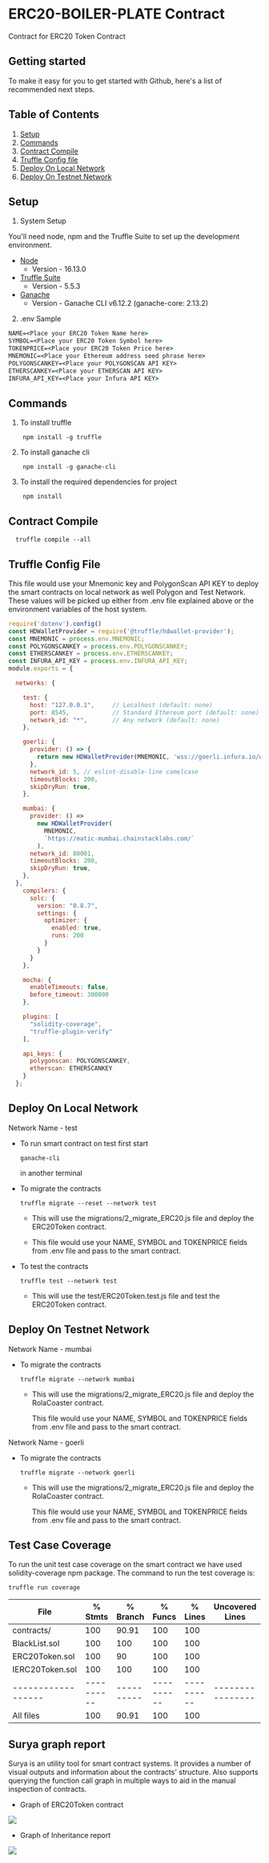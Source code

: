 # ERC20-BOILER-PLATE Contract
Contract for ERC20 Token Contract

## Getting started

To make it easy for you to get started with Github, here's a list of recommended next steps.

## Table of Contents ##
1. [Setup](#setup)
2. [Commands](#commands)
3. [Contract Compile](#contract-compile)
4. [Truffle Config file](#truffle-config-file)
5. [Deploy On Local Network](#deploy-on-local-network)
6. [Deploy On Testnet Network](#deploy-on-testnet-network)

## Setup

1. System Setup 

You'll need node, npm and the Truffle Suite to set up the development environment. 

- [Node](https://nodejs.org/en/)
    - Version - 16.13.0
- [Truffle Suite](https://www.trufflesuite.com/)
    - Version - 5.5.3
- [Ganache](https://www.npmjs.com/package/ganache-cli)
    - Version - Ganache CLI v6.12.2 (ganache-core: 2.13.2)


2. .env Sample

```cmd
NAME=<Place your ERC20 Token Name here>
SYMBOL=<Place your ERC20 Token Symbol here>
TOKENPRICE=<Place your ERC20 Token Price here>
MNEMONIC=<Place your Ethereum address seed phrase here>
POLYGONSCANKEY=<Place your POLYGONSCAN API KEY>
ETHERSCANKEY=<Place your ETHERSCAN API KEY>
INFURA_API_KEY=<Place your Infura API KEY>
```

## Commands

1. To install truffle 
 ```console
     npm install -g truffle
 ```
2. To install ganache cli
 ```console
     npm install -g ganache-cli
```
3. To install the required dependencies for project
 ```console
     npm install 
 ```
 
## Contract Compile

  ```console
    truffle compile --all
  ```

## Truffle Config File

This file would use your Mnemonic key and PolygonScan API KEY to deploy the smart contracts on local network as well Polygon and Test Network. 
These values will be picked up either from .env file explained above or the environment variables of the host system.

```js
require('dotenv').config()
const HDWalletProvider = require('@truffle/hdwallet-provider');
const MNEMONIC = process.env.MNEMONIC;
const POLYGONSCANKEY = process.env.POLYGONSCANKEY;
const ETHERSCANKEY = process.env.ETHERSCANKEY;
const INFURA_API_KEY = process.env.INFURA_API_KEY;
module.exports = {

  networks: {

    test: {
      host: "127.0.0.1",     // Localhost (default: none)
      port: 8545,            // Standard Ethereum port (default: none)
      network_id: "*",       // Any network (default: none)
    },

    goerli: {
      provider: () => {
        return new HDWalletProvider(MNEMONIC, 'wss://goerli.infura.io/ws/v3/' + INFURA_API_KEY)
      },
      network_id: 5, // eslint-disable-line camelcase
      timeoutBlocks: 200,
      skipDryRun: true,
    },

    mumbai: {
      provider: () =>
        new HDWalletProvider(
          MNEMONIC,
          `https://matic-mumbai.chainstacklabs.com/`
        ),
      network_id: 80001,
      timeoutBlocks: 200,
      skipDryRun: true,
    },
  },
    compilers: {
      solc: {
        version: "0.8.7",
        settings: {
          optimizer: {
            enabled: true,
            runs: 200
          }
        }
      }
    },

    mocha: {
      enableTimeouts: false,
      before_timeout: 300000
    },

    plugins: [
      "solidity-coverage",
      "truffle-plugin-verify"
    ],

    api_keys: {
      polygonscan: POLYGONSCANKEY,
      etherscan: ETHERSCANKEY
    }
  };

```


## Deploy On Local Network

Network Name - test

- To run smart contract on test first start

    `ganache-cli`

    in another terminal

- To migrate the contracts 

    `truffle migrate --reset --network test`

    - This will use the migrations/2_migrate_ERC20.js file and deploy the ERC20Token contract.

    - This file would use your NAME, SYMBOL and TOKENPRICE fields from .env file and pass to the smart contract.

- To test the contracts 

    `truffle test --network test`

    - This will use the test/ERC20Token.test.js file and test the ERC20Token contract.

## Deploy On Testnet Network

Network Name - mumbai

- To migrate the contracts 

    `truffle migrate --network mumbai`

    - This will use the migrations/2_migrate_ERC20.js file and deploy the RolaCoaster contract.

        This file would use your NAME, SYMBOL and TOKENPRICE  fields from .env file and pass to the smart contract.

Network Name - goerli

- To migrate the contracts 

    `truffle migrate --network goerli`

    - This will use the migrations/2_migrate_ERC20.js file and deploy the RolaCoaster contract.

        This file would use your NAME, SYMBOL and TOKENPRICE  fields from .env file and pass to the smart contract.
    
## Test Case Coverage

To run the unit test case coverage on the smart contract we have used solidity-coverage npm package. The command to run the test coverage is:

`truffle run coverage`


File              |  % Stmts | % Branch |  % Funcs |  % Lines |Uncovered Lines |
------------------|----------|----------|----------|----------|----------------|
 contracts/       |      100 |    90.91 |      100 |      100 |                |
  BlackList.sol   |      100 |      100 |      100 |      100 |                |
  ERC20Token.sol  |      100 |       90 |      100 |      100 |                |
  IERC20Token.sol |      100 |      100 |      100 |      100 |                |
------------------|----------|----------|----------|----------|----------------|
All files         |      100 |    90.91 |      100 |      100 |                |



## Surya graph report

Surya is an utility tool for smart contract systems. It provides a number of visual outputs and information about the contracts' structure. Also supports querying the function call graph in multiple ways to aid in the manual inspection of contracts.

- Graph of ERC20Token contract
<img src="./surya_report.svg">

- Graph of Inheritance report

<img src="./surya_inheritance_report.svg">
